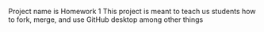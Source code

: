 Project name is Homework 1
This project is meant to teach us students how to fork, merge, and use GitHub desktop among other things
